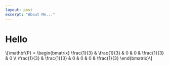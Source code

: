 ```yaml
---
layout: post
excerpt: "About Me..."
---
```


# Hello

\\[\mathbf{P} = \begin{bmatrix} 
\frac{1}{3} & \frac{1}{3} & 0 & 0 & \frac{1}{3} & 0 \\\\
\frac{1}{3} & \frac{1}{3} & 0 & 0 & 0 & \frac{1}{3}
\end{bmatrix}\\]